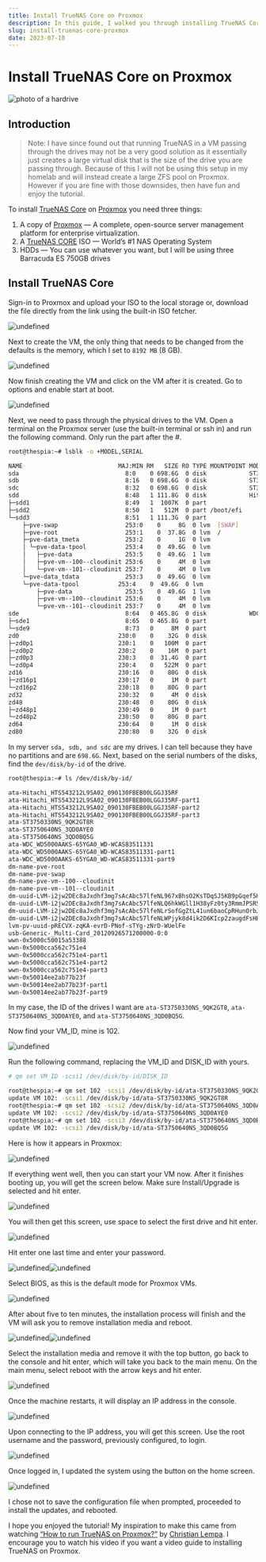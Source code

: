 ```yaml
---
title: Install TrueNAS Core on Proxmox
description: In this guide, I walked you through installing TrueNAS Core on a Proxmox virtual machine. Even though I discovered a potential downside to this setup later, I decided to include the instructions in case you're okay with it. We went through downloading the TrueNAS ISO, creating the VM on Proxmox, passing through the physical drives, and finally booting up TrueNAS. I also included the resources that inspired me to make this guide.
slug: install-truenas-core-proxmox
date: 2023-07-10
---
```


# Install TrueNAS Core on Proxmox

![photo of a hardrive](https://assets.vrite.io/64974cb888e8beebeb2c925b/mSouawQas8oyw6g5VsNlH.jpeg)

## Introduction

> Note: I have since found out that running TrueNAS in a VM passing through the drives may not be a very good solution as it essentially just creates a large virtual disk that is the size of the drive you are passing through. Because of this I will not be using this setup in my homelab and will instead create a large ZFS pool on Proxmox. However if you are fine with those downsides, then have fun and enjoy the tutorial.

To install [TrueNAS Core](https://www.truenas.com/download-truenas-core/#) on [Proxmox](https://www.proxmox.com/en/proxmox-ve) you need three things:

1.  A copy of [Proxmox](https://www.proxmox.com/en/proxmox-ve) — A complete, open-source server management platform for enterprise virtualization.
2.  A [TrueNAS CORE](https://www.truenas.com/download-truenas-core/#) ISO — World’s #1 NAS Operating System
3.  HDDs — You can use whatever you want, but I will be using three Barracuda ES 750GB drives

## Install TrueNAS Core

Sign-in to Proxmox and upload your ISO to the local storage or, download the file directly from the link using the built-in ISO fetcher.

![undefined](https://assets.vrite.io/64974cb888e8beebeb2c925b/Ww212rUDQ_Ms9P2WhJMwz.png)

Next to create the VM, the only thing that needs to be changed from the defaults is the memory, which I set to `8192 MB` (8 GB).

![undefined](https://assets.vrite.io/64974cb888e8beebeb2c925b/bDT9VdIMMG1LWvv1RwNKl.png)

Now finish creating the VM and click on the VM after it is created. Go to options and enable start at boot.

![undefined](https://assets.vrite.io/64974cb888e8beebeb2c925b/ImxOHWJNuRL3yiF12cQfe.png)

Next, we need to pass through the physical drives to the VM. Open a terminal on the Proxmox server (use the built-in terminal or ssh in) and run the following command. Only run the part after the #.

```bash
root@thespia:~# lsblk -o +MODEL,SERIAL

NAME                           MAJ:MIN RM   SIZE RO TYPE MOUNTPOINT MODEL                   SERIAL
sda                              8:0    0 698.6G  0 disk            ST3750330NS             9QK2GT8R
sdb                              8:16   0 698.6G  0 disk            ST3750640NS             3QD0AYE0
sdc                              8:32   0 698.6G  0 disk            ST3750640NS             3QD0BQ5G
sdd                              8:48   1 111.8G  0 disk            Hitachi_HTS543212L9SA02 090130FBEB00LGGJ35RF
├─sdd1                           8:49   1  1007K  0 part
├─sdd2                           8:50   1   512M  0 part /boot/efi
└─sdd3                           8:51   1 111.3G  0 part
    ├─pve-swap                   253:0    0     8G  0 lvm  [SWAP]
    ├─pve-root                   253:1    0  37.8G  0 lvm  /
    ├─pve-data_tmeta             253:2    0     1G  0 lvm
    │ └─pve-data-tpool           253:4    0  49.6G  0 lvm
    │   ├─pve-data               253:5    0  49.6G  1 lvm
    │   ├─pve-vm--100--cloudinit 253:6    0     4M  0 lvm
    │   └─pve-vm--101--cloudinit 253:7    0     4M  0 lvm
    └─pve-data_tdata             253:3    0  49.6G  0 lvm
    └─pve-data-tpool           253:4    0  49.6G  0 lvm
        ├─pve-data               253:5    0  49.6G  1 lvm
        ├─pve-vm--100--cloudinit 253:6    0     4M  0 lvm
        └─pve-vm--101--cloudinit 253:7    0     4M  0 lvm
sde                              8:64   0 465.8G  0 disk            WDC_WD5000AAKS-65YGA0   WD-WCAS83511331
├─sde1                           8:65   0 465.8G  0 part
└─sde9                           8:73   0     8M  0 part
zd0                            230:0    0    32G  0 disk
├─zd0p1                        230:1    0   100M  0 part
├─zd0p2                        230:2    0    16M  0 part
├─zd0p3                        230:3    0  31.4G  0 part
└─zd0p4                        230:4    0   522M  0 part
zd16                           230:16   0    80G  0 disk
├─zd16p1                       230:17   0     1M  0 part
└─zd16p2                       230:18   0    80G  0 part
zd32                           230:32   0     4M  0 disk
zd48                           230:48   0    80G  0 disk
├─zd48p1                       230:49   0     1M  0 part
└─zd48p2                       230:50   0    80G  0 part
zd64                           230:64   0     1M  0 disk
zd80                           230:80   0    32G  0 disk
```

In my server `sda, sdb, and sdc` are my drives. I can tell because they have no partitions and are `698.6G`. Next, based on the serial numbers of the disks, find the `dev/disk/by-id` of the drive.

```bash
root@thespia:~# ls /dev/disk/by-id/

ata-Hitachi_HTS543212L9SA02_090130FBEB00LGGJ35RF
ata-Hitachi_HTS543212L9SA02_090130FBEB00LGGJ35RF-part1
ata-Hitachi_HTS543212L9SA02_090130FBEB00LGGJ35RF-part2
ata-Hitachi_HTS543212L9SA02_090130FBEB00LGGJ35RF-part3
ata-ST3750330NS_9QK2GT8R
ata-ST3750640NS_3QD0AYE0
ata-ST3750640NS_3QD0BQ5G
ata-WDC_WD5000AAKS-65YGA0_WD-WCAS83511331
ata-WDC_WD5000AAKS-65YGA0_WD-WCAS83511331-part1
ata-WDC_WD5000AAKS-65YGA0_WD-WCAS83511331-part9
dm-name-pve-root
dm-name-pve-swap
dm-name-pve-vm--100--cloudinit
dm-name-pve-vm--101--cloudinit
dm-uuid-LVM-i2jw2DEc8aJxdhf3mg7sAcAbc57lfeNL967xBhsO2KsTDqSJ5KB9pGqef5HjQJHk
dm-uuid-LVM-i2jw2DEc8aJxdhf3mg7sAcAbc57lfeNLQ6hkWGll1H38yFz0ty3RmmJPSRSbj1sa
dm-uuid-LVM-i2jw2DEc8aJxdhf3mg7sAcAbc57lfeNLrSofGgZtL41un6baoCpRHunOrbJeMTeO
dm-uuid-LVM-i2jw2DEc8aJxdhf3mg7sAcAbc57lfeNLWPjyk8d4ik2D6KIcp2zaugdFsHB4TNOM
lvm-pv-uuid-pRECVX-zqKA-evrD-PNof-sTYg-zNrD-WUelFe
usb-Generic-_Multi-Card_20120926571200000-0:0
wwn-0x5000c50015a53388
wwn-0x5000cca562c751e4
wwn-0x5000cca562c751e4-part1
wwn-0x5000cca562c751e4-part2
wwn-0x5000cca562c751e4-part3
wwn-0x50014ee2ab77b23f
wwn-0x50014ee2ab77b23f-part1
wwn-0x50014ee2ab77b23f-part9
```

In my case, the ID of the drives I want are `ata-ST3750330NS_9QK2GT8`, `ata-ST3750640NS_3QD0AYE0`, and `ata-ST3750640NS_3QD0BQ5G`.

Now find your VM_ID, mine is 102.

![undefined](https://assets.vrite.io/64974cb888e8beebeb2c925b/gwjgFbI5IrnJSTLTB0PeX.png)

Run the following command, replacing the VM_ID and DISK_ID with yours.

```bash
# qm set VM_ID -scsi1 /dev/disk/by-id/DISK_ID

root@thespia:~# qm set 102 -scsi1 /dev/disk/by-id/ata-ST3750330NS_9QK2GT8R
update VM 102: -scsi1 /dev/disk/by-id/ata-ST3750330NS_9QK2GT8R
root@thespia:~# qm set 102 -scsi2 /dev/disk/by-id/ata-ST3750640NS_3QD0AYE0
update VM 102: -scsi2 /dev/disk/by-id/ata-ST3750640NS_3QD0AYE0
root@thespia:~# qm set 102 -scsi3 /dev/disk/by-id/ata-ST3750640NS_3QD0BQ5G
update VM 102: -scsi3 /dev/disk/by-id/ata-ST3750640NS_3QD0BQ5G
```

Here is how it appears in Proxmox:

![undefined](https://assets.vrite.io/64974cb888e8beebeb2c925b/QBpmqflEHmPiUHbd8JVk2.png)

If everything went well, then you can start your VM now. After it finishes booting up, you will get the screen below. Make sure Install/Upgrade is selected and hit enter.

![undefined](https://assets.vrite.io/64974cb888e8beebeb2c925b/UFqhrRdD3GkP1_No5lWaj.png)

You will then get this screen, use space to select the first drive and hit enter.

![undefined](https://assets.vrite.io/64974cb888e8beebeb2c925b/xD5QxmFtHxw10p624FgwM.png)

Hit enter one last time and enter your password.

![undefined](https://assets.vrite.io/64974cb888e8beebeb2c925b/MZy3mN1cXBaicgVolVYs5.png)![undefined](https://assets.vrite.io/64974cb888e8beebeb2c925b/KWq2P7Iok9LThOF5Xoj6l.png)

Select BIOS, as this is the default mode for Proxmox VMs.

![undefined](https://assets.vrite.io/64974cb888e8beebeb2c925b/RfXwEGx6oug1vVF3UZuCj.png)

After about five to ten minutes, the installation process will finish and the VM will ask you to remove installation media and reboot.

![undefined](https://assets.vrite.io/64974cb888e8beebeb2c925b/mFEH-FHY10H7NUAvYi0aE.png)![undefined](https://assets.vrite.io/64974cb888e8beebeb2c925b/JPXkEQJgBmeATEE40HHpr.png)

Select the installation media and remove it with the top button, go back to the console and hit enter, which will take you back to the main menu. On the main menu, select reboot with the arrow keys and hit enter.

![undefined](https://assets.vrite.io/64974cb888e8beebeb2c925b/IfvdMuF6AVU_f0-_rngqq.png)

Once the machine restarts, it will display an IP address in the console.

![undefined](https://assets.vrite.io/64974cb888e8beebeb2c925b/K8yoM1FcPpGGhxOnE7_DX.png)

Upon connecting to the IP address, you will get this screen. Use the root username and the password, previously configured, to login.

![undefined](https://assets.vrite.io/64974cb888e8beebeb2c925b/ghvCsvwAJMudUCUGvcnCu.png)

Once logged in, I updated the system using the button on the home screen.

![undefined](https://assets.vrite.io/64974cb888e8beebeb2c925b/nrBop3a9ilvuc7h-0WPEG.png)

I chose not to save the configuration file when prompted, proceeded to install the updates, and rebooted.

I hope you enjoyed the tutorial! My inspiration to make this came from watching [“How to run TrueNAS on Proxmox?”](https://www.youtube.com/watch?v=M3pKprTdNqQ) by [Christian Lempa](https://www.youtube.com/@christianlempa). I encourage you to watch his video if you want a video guide to installing TrueNAS on Proxmox.
